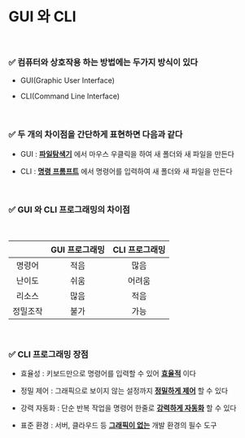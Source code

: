 # GUI 와 CLI

<br>

### ✅ 컴퓨터와 상호작용 하는 방법에는 두가지 방식이 있다

- GUI(Graphic User Interface)

- CLI(Command Line Interface)

<br>

### ✅ 두 개의 차이점을 간단하게 표현하면 다음과 같다

- GUI : <ins>**파일탐색기**</ins> 에서 마우스 우클릭을 하여 새 폴더와 새 파일을 만든다

- CLI : <ins>**명령 프롬프트**</ins> 에서 명령어를 입력하여 새 폴더와 새 파일을 만든다

<br>

### ✅ GUI 와 CLI 프로그래밍의 차이점

<br>

| |GUI 프로그래밍|CLI 프로그래밍|
|:---:|:---:|:---:|
|명령어|적음|많음|
|난이도|쉬움|어려움|
|리소스|많음|적음|
|정밀조작|불가|가능|

<br>

### ✅ CLI 프로그래밍 장점

- 효율성 : 키보드만으로 명령어를 입력할 수 있어 <ins>**효율적**</ins> 이다

- 정밀 제어 : 그래픽으로 보이지 않는 설정까지 <ins>**정밀하게 제어**</ins> 할 수 있다

- 강력 자동화 : 단순 반복 작업을 명령어 한줄로 <ins>**강력하게 자동화**</ins> 할 수 있다

- 표준 환경 : 서버, 클라우드 등 <ins>**그래픽이 없는**</ins> 개발 환경의 필수 도구

<br>
<br>
<br>